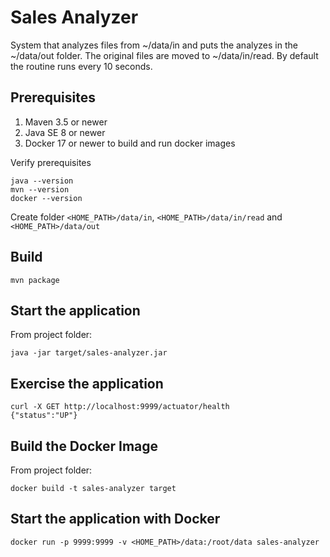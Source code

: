 # Sales Analyzer
System that analyzes files from ~/data/in and puts the analyzes in the ~/data/out folder. The original files are moved to ~/data/in/read. By default the routine runs every 10 seconds.
## Prerequisites

1. Maven 3.5 or newer
2. Java SE 8 or newer
3. Docker 17 or newer to build and run docker images

Verify prerequisites
```
java --version
mvn --version
docker --version
```

Create folder `<HOME_PATH>/data/in`, `<HOME_PATH>/data/in/read` and `<HOME_PATH>/data/out`
## Build

```
mvn package
```

## Start the application
From project folder:
```
java -jar target/sales-analyzer.jar
```

## Exercise the application

```
curl -X GET http://localhost:9999/actuator/health
{"status":"UP"}

```

## Build the Docker Image
From project folder:
```
docker build -t sales-analyzer target
```

## Start the application with Docker

```
docker run -p 9999:9999 -v <HOME_PATH>/data:/root/data sales-analyzer
```
